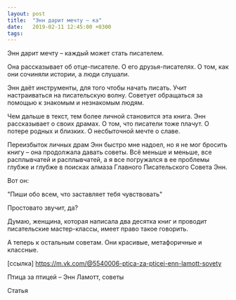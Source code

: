 ```yaml
---
layout: post
title:  "Энн дарит мечту – ка"
date:   2019-02-11 12:45:00 +0300
tags:   
---
```


Энн дарит мечту – каждый может стать писателем. 

Она рассказывает об отце-писателе. О его друзья-писателях. О том, как они сочиняли истории, а люди слушали. 

<!--excerpt-->

Энн даёт инструменты, для того чтобы начать писать. Учит настраиваться на писательскую волну. Советует обращаться за помощью к знакомым и незнакомым людям. 

Чем дальше в текст, тем более личной становится эта книга. Энн рассказывает о своих драмах. О том, что писатели тоже плачут. О потере родных и близких. О несбыточной мечте о славе. 

Переизбыток личных драм Энн быстро мне надоел, но я не мог бросить книгу – она продолжала давать советы. Всё меньше и меньше, все расплывчатей и расплывчатей, а я все погружался в ее проблемы глубже и глубже в поисках алмаза Главного Писательского Совета Энн. 

Вот он: 

"Пиши обо всем, что заставляет тебя чувствовать" 

Простовато звучит, да? 

Думаю, женщина, которая написала два десятка книг и проводит писательские мастер-классы, имеет право такое говорить. 

А теперь к остальным советам. Они красивые, метафоричные и классные.

[ссылка] https://m.vk.com/@5540006-ptica-za-pticei-enn-lamott-sovety

Птица за птицей – Энн Ламотт, советы

Статья
